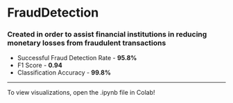 # FraudDetection
### Created in order to assist financial institutions in reducing monetary losses from fraudulent transactions
* Successful Fraud Detection Rate - **95.8%**
* F1 Score - **0.94**
* Classification Accuracy - **99.8%**
- - - -
To view visualizations, open the .ipynb file in Colab!
